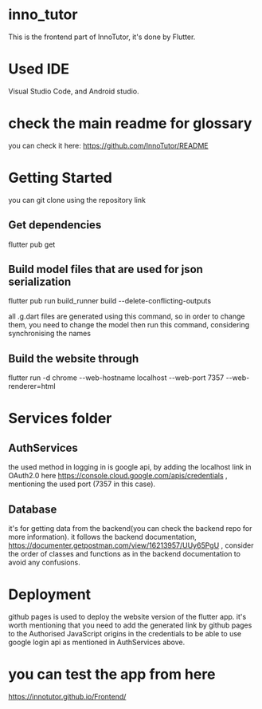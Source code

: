 # inno_tutor
This is the frontend part of InnoTutor, it's done by Flutter.
# Used IDE
Visual Studio Code, and Android studio.
# check the main readme for glossary 
you can check it here: https://github.com/InnoTutor/README

# Getting Started
you can git clone using the repository link
## Get dependencies 
flutter pub get
## Build model files that are used for json serialization
flutter pub run build_runner build --delete-conflicting-outputs

all .g.dart files are generated using this command, so in order to change them,
you need to change the model then run this command, considering synchronising the names

## Build the website through
flutter run -d chrome --web-hostname localhost --web-port 7357 --web-renderer=html

 # Services folder
 ## AuthServices
 the used method in logging in is google api, by adding the localhost link in OAuth2.0 here https://console.cloud.google.com/apis/credentials , mentioning the used port (7357 in this case).
 ## Database
 it's for getting data from the backend(you can check the backend repo for more information). 
 it follows the backend documentation, https://documenter.getpostman.com/view/16213957/UUy65PgU , 
 consider the order of classes and functions as in the backend documentation to avoid any confusions. 

# Deployment
github pages is used to deploy the website version of the flutter app.
it's worth mentioning that you need to add the generated link by github pages to the Authorised JavaScript origins in the credentials to be able to use google login api as mentioned in AuthServices above.

# you can test the app from here
https://innotutor.github.io/Frontend/
